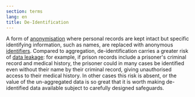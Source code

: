 ```yaml
---
section: terms
lang: en
title: De-Identification
---
```


A form of [anonymisation](../anonymisation/) where personal records are kept intact but specific identifying information, such as names, are replaced with anonymous [identifiers](../identifier/). Compared to aggregation, de-identification carries a greater risk of [data leakage](../data-leakage/): for example, if prison records include a prisoner's criminal record and medical history, the prisoner could in many cases be identified even without their name by their criminal record, giving unauthorised access to their medical history. In other cases this risk is absent, or the value of the un-aggregated data is so great that it is worth making de-identified data available subject to carefully designed safeguards.
